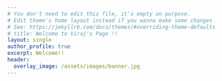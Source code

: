 ```yaml
---
# You don't need to edit this file, it's empty on purpose.
# Edit theme's home layout instead if you wanna make some changes
# See: https://jekyllrb.com/docs/themes/#overriding-theme-defaults
# title: Welcome to Viraj's Page !!
layout: single
author_profile: true
excerpt: Welcome!!
header:
  overlay_image: /assets/images/banner.jpg
---
```

